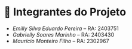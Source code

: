 # 👥 Integrantes do Projeto

- *Emilly Silva Eduardo Pereira* – RA: 2403751  
- *Gabrielly Soares Marinho* – RA: 2403430  
- *Maurício Monteiro Filho* – RA: 2302967